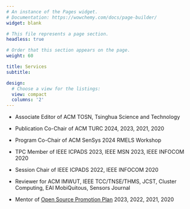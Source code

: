 ```yaml
---
# An instance of the Pages widget.
# Documentation: https://wowchemy.com/docs/page-builder/
widget: blank

# This file represents a page section.
headless: true

# Order that this section appears on the page.
weight: 60

title: Services
subtitle:

design:
  # Choose a view for the listings:
  view: compact
  columns: '2'
---
```


-   Associate Editor of ACM TOSN, Tsinghua Science and Technology

-   Publication Co-Chair of ACM TURC 2024, 2023, 2021, 2020

-   Program Co-Chair of ACM SenSys 2024 RMELS Workshop

-   TPC Member of IEEE ICPADS 2023, IEEE MSN 2023, IEEE INFOCOM 2020

-   Session Chair of IEEE ICPADS 2022, IEEE INFOCOM 2020

-   Reviewer for ACM IMWUT, IEEE TCC/TNSE/THMS, JCST, Cluster Computing, EAI MobiQuitous, Sensors Journal

-   Mentor of [Open Source Promotion Plan](https://summer.iscas.ac.cn/) 2023, 2022, 2021, 2020
